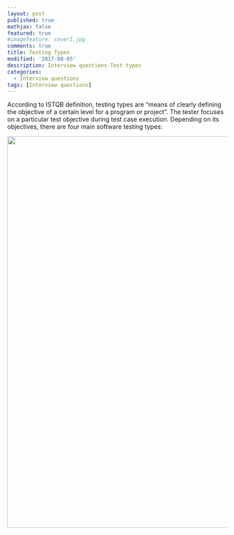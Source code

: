 ```yaml
---
layout: post
published: true
mathjax: false
featured: true
#imagefeature: cover1.jpg
comments: true
title: Testing Types
modified: '2017-08-05'
description: Interview questions-Test types
categories:
  - Interview questions
tags: [Interview questions]
---
```


According to ISTQB definition, testing types are “means of clearly defining the objective of a certain 
level for a program or project”. 
The tester focuses on a particular test objective during test case execution. 
Depending on its objectives, there are four main software testing types:

<img src="{{site.url}}/images/interview/testtypes.png" width="900" />